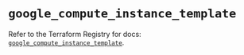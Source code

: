 # `google_compute_instance_template`

Refer to the Terraform Registry for docs: [`google_compute_instance_template`](https://registry.terraform.io/providers/hashicorp/google-beta/6.16.0/docs/resources/google_compute_instance_template).
